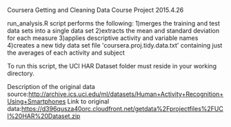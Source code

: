 Coursera Getting and Cleaning Data Course Project 2015.4.26

run_analysis.R script performs the following:
1)merges the training and test data sets into a single data set
2)extracts the mean and standard deviation for each measure
3)applies descriptive activity and variable names
4)creates a new tidy data set file 'coursera.proj.tidy.data.txt' containing just the averages of each activity and subject

To run this script, the UCI HAR Dataset folder must reside in your working directory.

Description of the original data source:http://archive.ics.uci.edu/ml/datasets/Human+Activity+Recognition+Using+Smartphones 
Link to original data:https://d396qusza40orc.cloudfront.net/getdata%2Fprojectfiles%2FUCI%20HAR%20Dataset.zip 


